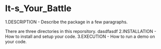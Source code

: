 # It-s_Your_Battle

1.DESCRIPTION - Describe the package in a few paragraphs.

  There are three directories in this reporsitory. dasdfasdf
2.INSTALLATION - How to install and setup your code.
3.EXECUTION - How to run a demo on your code.
